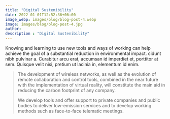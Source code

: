 ```yaml
---
title: "Digital Sustenibility"
date: 2022-01-01T12:52:36+06:00
image_webp: images/blog/blog-post-4.webp
image: images/blog/blog-post-4.jpg
author:
description : "Digital Sustenibility"
---
```


Knowing and learning to use new tools and ways of working can help achieve the goal of a substantial reduction in environmental impact. cidunt nibh pulvinar a. Curabitur arcu erat, accumsan id imperdiet et, porttitor at sem. Quisque velit nisi, pretium ut lacinia in, elementum id enim.

> The development of wireless networks, as well as the evolution of remote collaboration and control tools, combined in the near future with the implementation of virtual reality, will constitute the main aid in reducing the carbon footprint of any company.
> 
> We develop tools and offer support to private companies and public bodies to deliver low-emission services and to develop working methods such as face-to-face telematic meetings.
